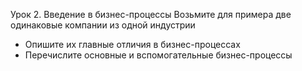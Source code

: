 Урок 2. Введение в бизнес-процессы
Возьмите для примера две одинаковые компании из одной индустрии
- Опишите их главные отличия в бизнес-процессах
- Перечислите основные и вспомогательные бизнес-процессы
